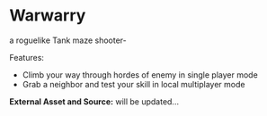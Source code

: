 # Warwarry
a roguelike Tank maze shooter-

Features:
- Climb your way through hordes of enemy in single player mode
- Grab a neighbor and test your skill in local multiplayer mode




<b>External Asset and Source:</b> will be updated...
